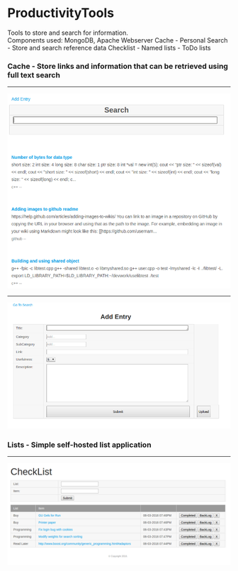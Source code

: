 # ProductivityTools
Tools to store and search for information.  
Components used: MongoDB, Apache Webserver
Cache - Personal Search - Store and search reference data
Checklist - Named lists - ToDo lists

### Cache - Store links and information that can be retrieved using full text search
***

![alt text](img/Search.png "Cache Search")
***
![alt text](img/AddEntry.png "Cache Add Entry")

### Lists - Simple self-hosted list application
*** 

![alt text](img/Lists.png "CheckList example")
